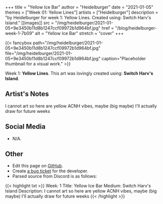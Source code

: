 +++
title =       "Yellow Ice Bar"
author =      "Heidelburger"
date =        "2021-01-05"
themes =      ["Week 01: Yellow Lines"]
artists =     ["Heidelburger"]
description = "by Heidelburger for week 1: Yellow Lines. Created using: Switch Harv's Island."
[[images]]
              src = "/img/heidelburger/2021-01-05+9e3450b11d8b1247ccf09972b1d964bf.jpg"
              href = "/blog/heidelburger-week-1-7b09"
              alt = "Yellow Ice Bar"
              stretch = "cover"
+++


{{< fancybox path="/img/heidelburger/2021-01-05+9e3450b11d8b1247ccf09972b1d964bf.jpg" file="/img/heidelburger/2021-01-05+9e3450b11d8b1247ccf09972b1d964bf.jpg" caption="Placeholder thumbnail for a visual work." >}}


Week 1: **Yellow Lines**. This art was lovingly created using: **Switch Harv's Island**.

## Artist's Notes

I cannot art so here are yellow ACNH vibes, maybe (big maybe) I'll actually draw for future weeks

## Social Media

- N/A.

## Other

- Edit this page on [GitHub](https://github.com/teaminkling/web-refresh/edit/main/content/blog/heidelburger-week-1-7b09.md).
- Create [a bug ticket](https://github.com/teaminkling/web-refresh/issues/new?assignees=&labels=bug&template=problem-report.md&title=) for the developer.
- Parsed source from Discord is as follows:

{{< highlight txt >}}
Week: 1
Title: Yellow Ice Bar
Medium: Switch Harv's Island
Description: I cannot art so here are yellow ACNH vibes, maybe (big maybe) I'll actually draw for future weeks
{{< /highlight >}}